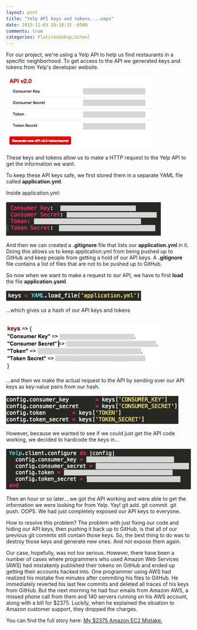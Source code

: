 ```yaml
---
layout: post
title: "Yelp API keys and tokens....oops"
date: 2015-11-03 20:18:32 -0500
comments: true
categories: Flatiron&nbsp;School
---
```

For our project, we're using a Yelp API to help us find restaurants in a specific neighborhood.  To get access to the API we generated keys and tokens from Yelp's developer website.

<img src="images/yelp_secret.png">

These keys and tokens allow us to make a HTTP request to the Yelp API to get the information we want.

To keep these API keys safe, we first stored them in a separate YAML file called <b>application.yml</b>.

Inside application.yml:<br><br>
<img src="images/yaml_file.png">

And then we can created a <b>.gitignore</b> file that lists our <b>application.yml</b> in it.  Doing this allows us to keep application.yml from being pushed up to GitHub and keep people from getting a hold of our API keys.  A <b>.gitignore</b> file contains a list of files that are not to be pushed up to GitHub.  

So now when we want to make a request to our API, we have to first <b> load </b> the file <b>application.yaml</b>.<br><br>
<img src="images/load_yaml.png">

...which gives us a hash of our API keys and tokens <br><br>

<img src="images/keys.png">

...and then we make the actual request to the API by sending over our API keys as key-value pairs from our hash. <br><br>
<img src="images/protected.png">

However, because we wanted to see if we could just get the API code working, we decided to hardcode the keys in...<br><br>
<img src="images/hardcoded.png">

Then an hour or so later....we got the API working and were able to get the information we were looking for from Yelp.  Yay!  git add. git commit.  git push.  OOPS.  We had just completely exposed our API keys to everyone.

How to resolve this problem?  The problem with just fixing our code and hiding our API keys, then pushing it back up to GitHub, is that all of our previous git commits still contain those keys.  So, the best thing to do was to destroy those keys and generate new ones.  And not expose them again.

Our case, hopefully, was not too serious. However, there have been a number of cases where programmers who used Amazon Web Services (AWS) had mistakenly published their tokens on GitHub and ended up getting their accounts hacked into.  One programmer using AWS had realized his mistake five minutes after commiting his files to GitHub.  He immediately reverted his last few commits and deleted all traces of his keys from GitHub.  But the next morning he had four emails from Amazon AWS, a missed phone call from them and 140 servers running on his AWS account, along with a bill for $2375.  Luckily, when he explained the situation to Amazon customer support, they dropped the charges.

You can find the full story here: <a href="http://www.devfactor.net/2014/12/30/2375-amazon-mistake/"> My $2375 Amazon EC2 Mistake.</a>